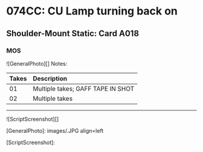 # 074CC: CU Lamp turning back on

## Shoulder-Mount Static: Card A018

### MOS

![GeneralPhoto][]
Notes: 

| Takes | Description |
|:---|:----|
| 01 | Multiple takes; GAFF TAPE IN SHOT |
| 02 | Multiple takes |

----

![ScriptScreenshot][]


[GeneralPhoto]:  images/.JPG align=left

[ScriptScreenshot]: 